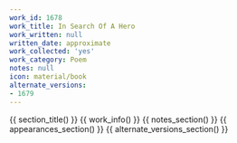 ```yaml
---
work_id: 1678
work_title: In Search Of A Hero
work_written: null
written_date: approximate
work_collected: 'yes'
work_category: Poem
notes: null
icon: material/book
alternate_versions:
- 1679
---
```


{{ section_title() }}
{{ work_info() }}
{{ notes_section() }}
{{ appearances_section() }}
{{ alternate_versions_section() }}